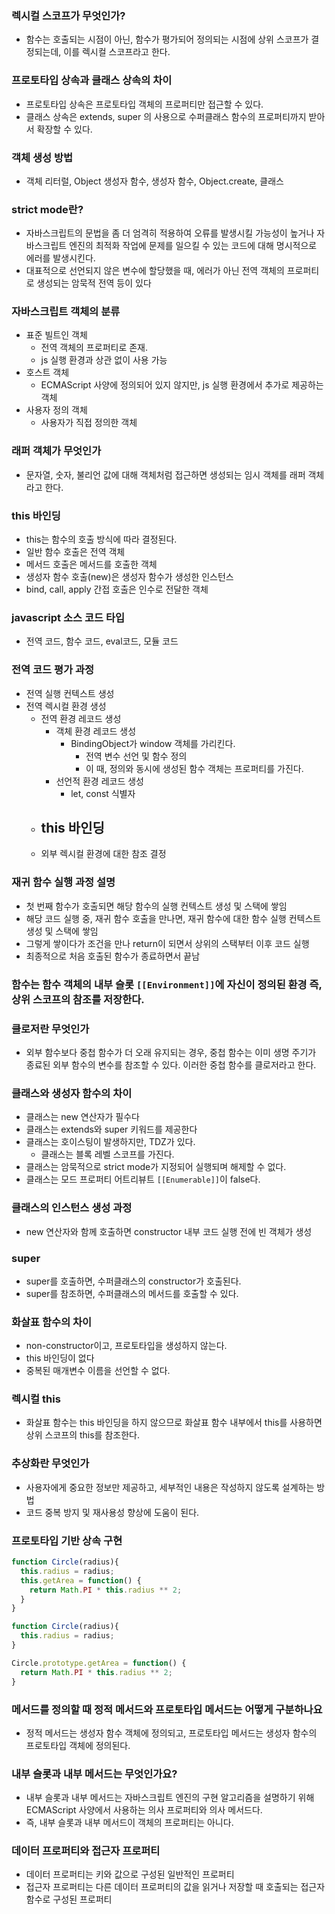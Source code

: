 
### 렉시컬 스코프가 무엇인가?
  - 함수는 호출되는 시점이 아닌, 함수가 평가되어 정의되는 시점에 상위 스코프가 결정되는데, 이를 렉시컬 스코프라고 한다.


### 프로토타입 상속과 클래스 상속의 차이
  - 프로토타입 상속은 프로토타입 객체의 프로퍼티만 접근할 수 있다.
  - 클래스 상속은 extends, super 의 사용으로 수퍼클래스 함수의 프로퍼티까지 받아서 확장할 수 있다.


### 객체 생성 방법
  - 객체 리터럴, Object 생성자 함수, 생성자 함수, Object.create, 클래스


### strict mode란?
  - 자바스크립트의 문법을 좀 더 엄격히 적용하여 오류를 발생시킬 가능성이 높거나 자바스크립트 엔진의 최적화 작업에 문제를 일으킬 수 있는 코드에 대해 명시적으로 에러를 발생시킨다.
  - 대표적으로 선언되지 않은 변수에 할당했을 때, 에러가 아닌 전역 객체의 프로퍼티로 생성되는 암묵적 전역 등이 있다



### 자바스크립트 객체의 분류
  - 표준 빌트인 객체
    - 전역 객체의 프로퍼티로 존재.
    - js 실행 환경과 상관 없이 사용 가능
  - 호스트 객체
    - ECMAScript 사양에 정의되어 있지 않지만, js 실행 환경에서 추가로 제공하는 객체
  - 사용자 정의 객체
    - 사용자가 직접 정의한 객체


### 래퍼 객체가 무엇인가
  - 문자열, 숫자, 불리언 값에 대해 객체처럼 접근하면 생성되는 임시 객체를 래퍼 객체라고 한다.


### this 바인딩
  - this는 함수의 호출 방식에 따라 결정된다.
  - 일반 함수 호출은 전역 객체
  - 메서드 호출은 메서드를 호출한 객체
  - 생성자 함수 호출(new)은 생성자 함수가 생성한 인스턴스
  - bind, call, apply 간접 호출은 인수로 전달한 객체



### javascript 소스 코드 타입
  - 전역 코드, 함수 코드, eval코드, 모듈 코드


### 전역 코드 평가 과정
  - 전역 실행 컨텍스트 생성
  - 전역 렉시컬 환경 생성
    - 전역 환경 레코드 생성
      - 객체 환경 레코드 생성
        - BindingObject가 window 객체를 가리킨다.
          - 전역 변수 선언 및 함수 정의
          - 이 때, 정의와 동시에 생성된 함수 객체는 프로퍼티를 가진다.
      - 선언적 환경 레코드 생성
        - let, const 식별자
    - this 바인딩
      - 
    - 외부 렉시컬 환경에 대한 참조 결정


### 재귀 함수 실행 과정 설명
  - 첫 번째 함수가 호출되면 해당 함수의 실행 컨텍스트 생성 및 스택에 쌓임
  - 해당 코드 실행 중, 재귀 함수 호출을 만나면, 재귀 함수에 대한 함수 실행 컨텍스트 생성 및 스택에 쌓임
  - 그렇게 쌓이다가 조건을 만나 return이 되면서 상위의 스택부터 이후 코드 실행
  - 최종적으로 처음 호출된 함수가 종료하면서 끝남

### 함수는 함수 객체의 내부 슬롯 `[[Environment]]`에 자신이 정의된 환경 즉, 상위 스코프의 참조를 저장한다.


### 클로저란 무엇인가
  - 외부 함수보다 중첩 함수가 더 오래 유지되는 경우, 중첩 함수는 이미 생명 주기가 종료된 외부 함수의 변수를 참조할 수 있다. 이러한 중첩 함수를 클로저라고 한다.

### 클래스와 생성자 함수의 차이
  - 클래스는 new 연산자가 필수다
  - 클래스는 extends와 super 키워드를 제공한다
  - 클래스는 호이스팅이 발생하지만, TDZ가 있다.
    - 클래스는 블록 레벨 스코프를 가진다.
  - 클래스는 암묵적으로 strict mode가 지정되어 실행되며 해제할 수 없다.
  - 클래스는 모드 프로퍼티 어트리뷰트 `[[Enumerable]]`이 false다.


### 클래스의 인스턴스 생성 과정
  - new 연산자와 함께 호출하면 constructor 내부 코드 실행 전에 빈 객체가 생성

### super
  - super를 호출하면, 수퍼클래스의 constructor가 호출된다.
  - super를 참조하면, 수퍼클래스의 메서드를 호출할 수 있다.


### 화살표 함수의 차이
  - non-constructor이고, 프로토타입을 생성하지 않는다.
  - this 바인딩이 없다
  - 중복된 매개변수 이름을 선언할 수 없다.

### 렉시컬 this
  - 화살표 함수는 this 바인딩을 하지 않으므로 화살표 함수 내부에서 this를 사용하면 상위 스코프의 this를 참조한다.



### 추상화란 무엇인가
  - 사용자에게 중요한 정보만 제공하고, 세부적인 내용은 작성하지 않도록 설계하는 방법
  - 코드 중복 방지 및 재사용성 향상에 도움이 된다.



### 프로토타입 기반 상속 구현
```javascript
function Circle(radius){
  this.radius = radius;
  this.getArea = function() {
    return Math.PI * this.radius ** 2;
  }
}
```

```javascript
function Circle(radius){
  this.radius = radius;
}

Circle.prototype.getArea = function() {
  return Math.PI * this.radius ** 2;
}
```


### 메서드를 정의할 때 정적 메서드와 프로토타입 메서드는 어떻게 구분하나요
  - 정적 메서드는 생성자 함수 객체에 정의되고, 프로토타입 메서드는 생성자 함수의 프로토타입 객체에 정의된다. 



### 내부 슬롯과 내부 메서드는 무엇인가요?
  - 내부 슬롯과 내부 메서드는 자바스크립트 엔진의 구현 알고리즘을 설명하기 위해 ECMAScript 사양에서 사용하는 의사 프로퍼티와 의사 메서드다.
  - 즉, 내부 슬롯과 내부 메서드이 객체의 프로퍼티는 아니다.

### 데이터 프로퍼티와 접근자 프로퍼티
  - 데이터 프로퍼티는 키와 값으로 구성된 일반적인 프로퍼티
  - 접근자 프로퍼티는 다른 데이터 프로퍼티의 값을 읽거나 저장할 때 호출되는 접근자 함수로 구성된 프로퍼티

